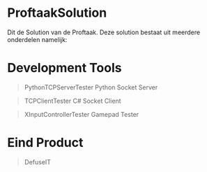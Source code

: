 # ProftaakSolution
Dit de Solution van de Proftaak.
Deze solution bestaat uit meerdere onderdelen namelijk:
# Development Tools
> PythonTCPServerTester
Python Socket Server

> TCPClientTester
C# Socket Client

> XInputControllerTester
Gamepad Tester

# Eind Product
> DefuseIT
